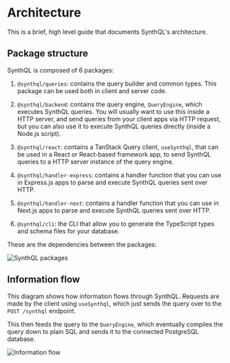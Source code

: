 # Architecture

This is a brief, high level guide that documents SynthQL's architecture.

## Package structure

SynthQL is composed of 6 packages:

1.  `@synthql/queries`: contains the query builder and common types. This package can be used both in client and server code.

1.  `@synthql/backend`: contains the query engine, `QueryEngine`, which executes SynthQL queries. You will usually want to use this inside a HTTP server, and send queries from your client apps via HTTP request, but you can also use it to execute SynthQL queries directly (inside a Node.js script).

1.  `@synthql/react`: contains a TanStack Query client, `useSynthql`, that can be used in a React or React-based framework app, to send SynthQL queries to a HTTP server instance of the query engine.

1.  `@synthql/handler-express`: contains a handler function that you can use in Express.js apps to parse and execute SynthQL queries sent over HTTP.

1.  `@synthql/handler-next`: contains a handler function that you can use in Next.js apps to parse and execute SynthQL queries sent over HTTP.

1.  `@synthql/cli`: the CLI that allow you to generate the TypeScript types and schema files for your database.

These are the dependencies between the packages:

![SynthQL packages](/img/architecture/packages.png)

## Information flow

This diagram shows how information flows through SynthQL. Requests are made by the client using `useSynthql`, which just sends the query over to the `POST /synthql` endpoint.

This then feeds the query to the `QueryEngine`, which eventually compiles the query down to plain SQL and sends it to the connected PostgreSQL database.

![Information flow](/img/architecture/flow.png)
